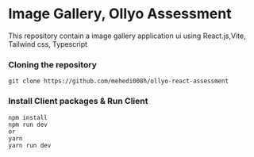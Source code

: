 # Image Gallery, Ollyo Assessment

This repository contain a image gallery application ui using React.js,Vite, Tailwind css, Typescript

### Cloning the repository

```
git clone https://github.com/mehedi008h/ollyo-react-assessment
```

### Install Client packages & Run Client

```
npm install
npm run dev
or
yarn
yarn run dev
```
